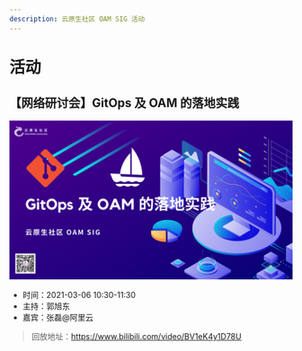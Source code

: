 ```yaml
---
description: 云原生社区 OAM SIG 活动
---
```


# 活动

## 【网络研讨会】GitOps 及 OAM 的落地实践

![](image/event-gitops&oam.png)

- 时间：2021-03-06 10:30-11:30
- 主持：郭旭东
- 嘉宾：张磊@阿里云

>回放地址：https://www.bilibili.com/video/BV1eK4y1D78U
